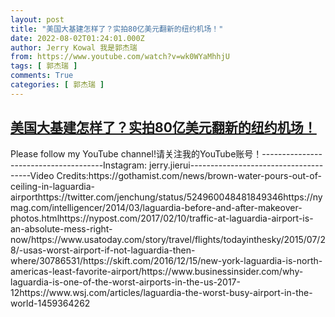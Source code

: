 ```yaml
---
layout: post
title: "美国大基建怎样了？实拍80亿美元翻新的纽约机场！"
date: 2022-08-02T01:24:01.000Z
author: Jerry Kowal 我是郭杰瑞
from: https://www.youtube.com/watch?v=wk0WYaMhhjU
tags: [ 郭杰瑞 ]
comments: True
categories: [ 郭杰瑞 ]
---
```

<!--1659403441000-->
[美国大基建怎样了？实拍80亿美元翻新的纽约机场！](https://www.youtube.com/watch?v=wk0WYaMhhjU)
------

<div>
Please follow my YouTube channel!请关注我的YouTube账号！--------------------------------------Instagram: jerry.jierui--------------------------------------Video Credits:https://gothamist.com/news/brown-water-pours-out-of-ceiling-in-laguardia-airporthttps://twitter.com/jenchung/status/524960048481849346https://nymag.com/intelligencer/2014/03/laguardia-before-and-after-makeover-photos.htmlhttps://nypost.com/2017/02/10/traffic-at-laguardia-airport-is-an-absolute-mess-right-now/https://www.usatoday.com/story/travel/flights/todayinthesky/2015/07/28/-usas-worst-airport-if-not-laguardia-then-where/30786531/https://skift.com/2016/12/15/new-york-laguardia-is-north-americas-least-favorite-airport/https://www.businessinsider.com/why-laguardia-is-one-of-the-worst-airports-in-the-us-2017-12https://www.wsj.com/articles/laguardia-the-worst-busy-airport-in-the-world-1459364262
</div>
